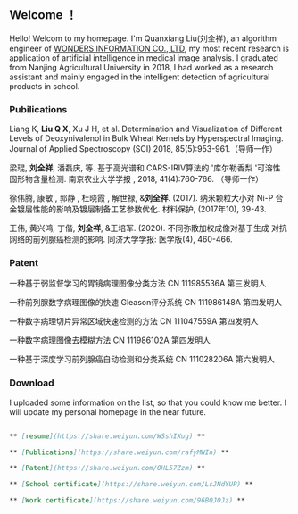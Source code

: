 ## Welcome ！

Hello! Welcom to my homepage. I'm Quanxiang Liu(刘全祥), an algorithm engineer of [WONDERS INFORMATION CO., LTD](https://www.wondersgroup.com/), my most recent research is application of artificial intelligence in medical image analysis. I graduated from Nanjing Agricultural University in 2018, I had worked as a research assistant and mainly engaged in the intelligent detection of agricultural products in school. 

### Pubilications

Liang K, **Liu Q X**, Xu J H, et al. Determination and Visualization of Different Levels of Deoxynivalenol in Bulk Wheat Kernels by Hyperspectral Imaging. Journal of Applied Spectroscopy (SCI) 2018, 85(5):953-961.（导师一作）

梁琨, **刘全祥**, 潘磊庆, 等. 基于高光谱和 CARS-IRIV算法的 '库尔勒香梨 '可溶性
固形物含量检测. 南京农业大学学报 , 2018, 41(4):760-766. （导师一作）

徐伟腾, 康敏 , 郭静 , 杜晓霞 , 解世禄, &**刘全祥**. (2017). 纳米颗粒大小对 Ni-P 合金镀层性能的影响及镀层制备工艺参数优化. 材料保护, (2017年10), 39-43.

王伟, 黄兴鸿, 丁偕, **刘全祥**, &王培军. (2020). 不同弥散加权成像对基于生成
对抗网络的前列腺癌检测的影响. 同济大学学报: 医学版(4), 460-466.

### Patent

一种基于弱监督学习的胃镜病理图像分类方法 CN 111985536A 第三发明人

一种前列腺数字病理图像的快速 Gleason评分系统 CN 111986148A 第四发明人

一种数字病理切片异常区域快速检测的方法 CN 111047559A 第四发明人

一种数字病理图像去模糊方法 CN 111986102A 第四发明人

一种基于深度学习前列腺癌自动检测和分类系统 CN 111028206A 第六发明人

### Download 

I uploaded some information on the list, so that you could know me better. I will update my personal homepage in the near future.

```markdown

** [resume](https://share.weiyun.com/WSshIXug) **

** [Publications](https://share.weiyun.com/rafyMWIn) **

** [Patent](https://share.weiyun.com/OHL57Zzm) **

** [School certificate](https://share.weiyun.com/LsJNdYUP) ** 

** [Work certificate](https://share.weiyun.com/96BQJOJz) ** 
